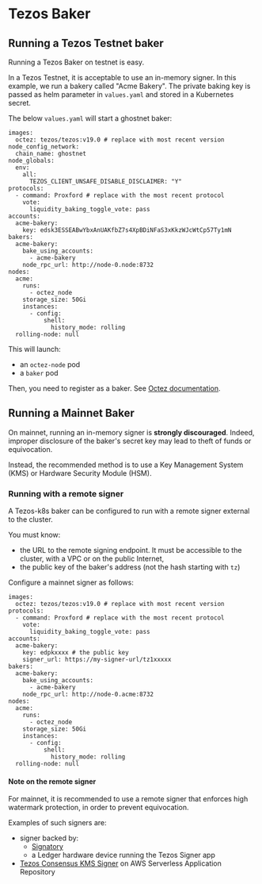 # Tezos Baker

## Running a Tezos Testnet baker

Running a Tezos Baker on testnet is easy.

In a Tezos Testnet, it is acceptable to use an in-memory signer. In this example, we run a bakery called "Acme Bakery". The private baking key is passed as helm parameter in `values.yaml` and stored in a Kubernetes secret.

The below `values.yaml` will start a ghostnet baker:

```
images:
  octez: tezos/tezos:v19.0 # replace with most recent version
node_config_network:
  chain_name: ghostnet
node_globals:
  env:
    all:
      TEZOS_CLIENT_UNSAFE_DISABLE_DISCLAIMER: "Y"
protocols:
  - command: Proxford # replace with the most recent protocol
    vote:
      liquidity_baking_toggle_vote: pass
accounts:
  acme-bakery:
    key: edsk3ESSEABwYbxAnUAKfbZ7s4XpBDiNFaS3xKkzWJcWtCp57Ty1mN
bakers:
  acme-bakery:
    bake_using_accounts:
      - acme-bakery
    node_rpc_url: http://node-0.node:8732
nodes:
  acme:
    runs:
      - octez_node
    storage_size: 50Gi
    instances:
      - config:
          shell:
            history_mode: rolling
  rolling-node: null
```

This will launch:

* an `octez-node` pod
* a `baker` pod

Then, you need to register as a baker. See [Octez documentation](https://tezos.gitlab.io/introduction/howtorun.html#register-and-check-your-rights).

## Running a Mainnet Baker

On mainnet, running an in-memory signer is **strongly discouraged**. Indeed, improper disclosure of the baker's secret key may lead to theft of funds or equivocation.

Instead, the recommended method is to use a Key Management System (KMS) or Hardware Security Module (HSM).

### Running with a remote signer

A Tezos-k8s baker can be configured to run with a remote signer external to the cluster.

You must know:
* the URL to the remote signing endpoint. It must be accessible to the cluster, with a VPC or on the public Internet,
* the public key of the baker's address (not the hash starting with `tz`)

Configure a mainnet signer as follows:

```
images:
  octez: tezos/tezos:v19.0 # replace with most recent version
protocols:
  - command: Proxford # replace with the most recent protocol
    vote:
      liquidity_baking_toggle_vote: pass
accounts:
  acme-bakery:
    key: edpkxxxx # the public key
    signer_url: https://my-signer-url/tz1xxxxx
bakers:
  acme-bakery:
    bake_using_accounts:
      - acme-bakery
    node_rpc_url: http://node-0.acme:8732
nodes:
  acme:
    runs:
      - octez_node
    storage_size: 50Gi
    instances:
      - config:
          shell:
            history_mode: rolling
  rolling-node: null
```

#### Note on the remote signer

For mainnet, it is recommended to use a remote signer that enforces high watermark protection, in order to prevent equivocation.

Examples of such signers are:

* signer backed by:
  * [Signatory](https://signatory.io)
  * a Ledger hardware device running the Tezos Signer app
* [Tezos Consensus KMS Signer](https://serverlessrepo.aws.amazon.com/applications/us-east-2/030073751340/tezos-consensus-kms-signer) on AWS Serverless Application Repository
